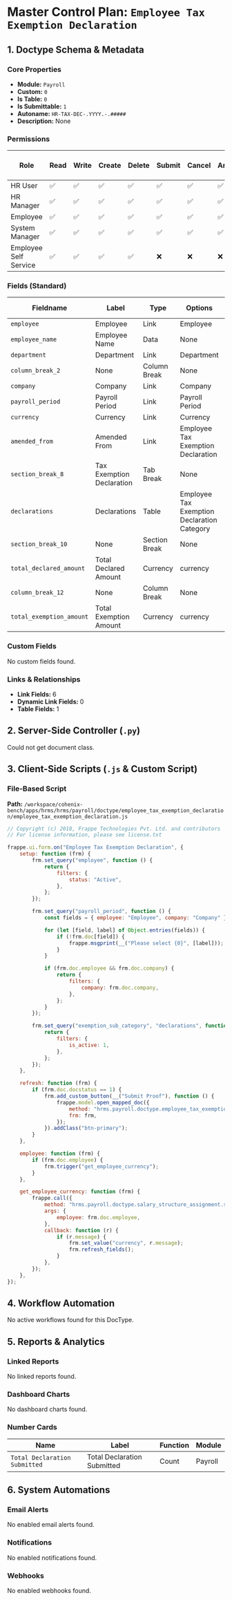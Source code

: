 # Master Control Plan: `Employee Tax Exemption Declaration`

## 1. Doctype Schema & Metadata

### Core Properties
- **Module:** `Payroll`
- **Custom:** `0`
- **Is Table:** `0`
- **Is Submittable:** `1`
- **Autoname:** `HR-TAX-DEC-.YYYY.-.#####`
- **Description:** None

### Permissions
| Role | Read | Write | Create | Delete | Submit | Cancel | Amend | Report | Import | Export | Print | Email | Share | Set User Perms |
|---|---|---|---|---|---|---|---|---|---|---|---|---|---|---|
| HR User | ✅ | ✅ | ✅ | ✅ | ✅ | ✅ | ✅ | ✅ | ❌ | ✅ | ✅ | ✅ | ✅ | ❌ |
| HR Manager | ✅ | ✅ | ✅ | ✅ | ✅ | ✅ | ✅ | ✅ | ❌ | ✅ | ✅ | ✅ | ✅ | ❌ |
| Employee | ✅ | ✅ | ✅ | ✅ | ✅ | ✅ | ✅ | ✅ | ❌ | ✅ | ✅ | ✅ | ✅ | ❌ |
| System Manager | ✅ | ✅ | ✅ | ✅ | ✅ | ✅ | ✅ | ✅ | ❌ | ✅ | ✅ | ✅ | ✅ | ❌ |
| Employee Self Service | ✅ | ✅ | ✅ | ✅ | ❌ | ❌ | ❌ | ❌ | ❌ | ✅ | ✅ | ✅ | ✅ | ❌ |


### Fields (Standard)
| Fieldname | Label | Type | Options | Required | Hidden | Read Only | Default | Description |
|---|---|---|---|---|---|---|---|---|
| `employee` | Employee | Link | Employee | ✅ |  |  | None | None |
| `employee_name` | Employee Name | Data | None |  |  | ✅ | None | None |
| `department` | Department | Link | Department |  |  | ✅ | None | None |
| `column_break_2` | None | Column Break | None |  |  |  | None | None |
| `company` | Company | Link | Company |  |  |  | None | None |
| `payroll_period` | Payroll Period | Link | Payroll Period | ✅ |  |  | None | None |
| `currency` | Currency | Link | Currency | ✅ |  |  | None | None |
| `amended_from` | Amended From | Link | Employee Tax Exemption Declaration |  |  | ✅ | None | None |
| `section_break_8` | Tax Exemption Declaration | Tab Break | None |  |  |  | None | None |
| `declarations` | Declarations | Table | Employee Tax Exemption Declaration Category |  |  |  | None | None |
| `section_break_10` | None | Section Break | None |  |  |  | None | None |
| `total_declared_amount` | Total Declared Amount | Currency | currency |  |  | ✅ | None | None |
| `column_break_12` | None | Column Break | None |  |  |  | None | None |
| `total_exemption_amount` | Total Exemption Amount | Currency | currency |  |  | ✅ | None | None |


### Custom Fields
No custom fields found.


### Links & Relationships
- **Link Fields:** 6
- **Dynamic Link Fields:** 0
- **Table Fields:** 1

## 2. Server-Side Controller (`.py`)
Could not get document class.


## 3. Client-Side Scripts (`.js` & Custom Script)
### File-Based Script
**Path:** `/workspace/cohenix-bench/apps/hrms/hrms/payroll/doctype/employee_tax_exemption_declaration/employee_tax_exemption_declaration.js`
```javascript
// Copyright (c) 2018, Frappe Technologies Pvt. Ltd. and contributors
// For license information, please see license.txt

frappe.ui.form.on("Employee Tax Exemption Declaration", {
	setup: function (frm) {
		frm.set_query("employee", function () {
			return {
				filters: {
					status: "Active",
				},
			};
		});

		frm.set_query("payroll_period", function () {
			const fields = { employee: "Employee", company: "Company" };

			for (let [field, label] of Object.entries(fields)) {
				if (!frm.doc[field]) {
					frappe.msgprint(__("Please select {0}", [label]));
				}
			}

			if (frm.doc.employee && frm.doc.company) {
				return {
					filters: {
						company: frm.doc.company,
					},
				};
			}
		});

		frm.set_query("exemption_sub_category", "declarations", function () {
			return {
				filters: {
					is_active: 1,
				},
			};
		});
	},

	refresh: function (frm) {
		if (frm.doc.docstatus == 1) {
			frm.add_custom_button(__("Submit Proof"), function () {
				frappe.model.open_mapped_doc({
					method: "hrms.payroll.doctype.employee_tax_exemption_declaration.employee_tax_exemption_declaration.make_proof_submission",
					frm: frm,
				});
			}).addClass("btn-primary");
		}
	},

	employee: function (frm) {
		if (frm.doc.employee) {
			frm.trigger("get_employee_currency");
		}
	},

	get_employee_currency: function (frm) {
		frappe.call({
			method: "hrms.payroll.doctype.salary_structure_assignment.salary_structure_assignment.get_employee_currency",
			args: {
				employee: frm.doc.employee,
			},
			callback: function (r) {
				if (r.message) {
					frm.set_value("currency", r.message);
					frm.refresh_fields();
				}
			},
		});
	},
});

```




## 4. Workflow Automation
No active workflows found for this DocType.


## 5. Reports & Analytics
### Linked Reports
No linked reports found.


### Dashboard Charts
No dashboard charts found.


### Number Cards
| Name | Label | Function | Module |
|---|---|---|---|
| `Total Declaration Submitted` | Total Declaration Submitted | Count | Payroll |



## 6. System Automations
### Email Alerts
No enabled email alerts found.


### Notifications
No enabled notifications found.


### Webhooks
No enabled webhooks found.
